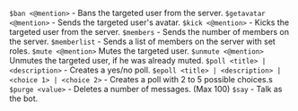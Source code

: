 `$ban <@mention>` - Bans the targeted user from the server.
`$getavatar <@mention>` - Sends the targeted user's avatar.
`$kick <@mention>` - Kicks the targeted user from the server.
`$members` - Sends the number of members on the server.
`$memberlist` - Sends a list of members on the server with set roles.
`$mute <@mention>` Mutes the targeted user.
`$unmute <@mention>` Unmutes the targeted user, if he was already muted.
`$poll <title> | <description>` - Creates a yes/no poll.
`$epoll <title> | <description> | <choice 1> | <choice 2>` - Creates a poll with 2 to 5 possible choices.s
`$purge <value>` - Deletes a number of messages. (Max 100)
`$say` - Talk as the bot.
